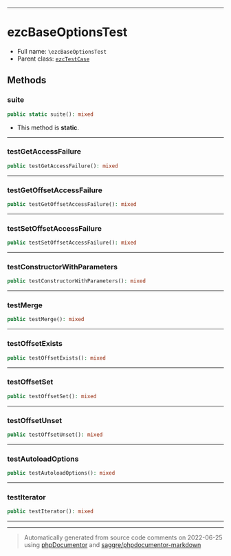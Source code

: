 ***

# ezcBaseOptionsTest





* Full name: `\ezcBaseOptionsTest`
* Parent class: [`ezcTestCase`](./ezcTestCase.md)




## Methods


### suite



```php
public static suite(): mixed
```



* This method is **static**.







***

### testGetAccessFailure



```php
public testGetAccessFailure(): mixed
```











***

### testGetOffsetAccessFailure



```php
public testGetOffsetAccessFailure(): mixed
```











***

### testSetOffsetAccessFailure



```php
public testSetOffsetAccessFailure(): mixed
```











***

### testConstructorWithParameters



```php
public testConstructorWithParameters(): mixed
```











***

### testMerge



```php
public testMerge(): mixed
```











***

### testOffsetExists



```php
public testOffsetExists(): mixed
```











***

### testOffsetSet



```php
public testOffsetSet(): mixed
```











***

### testOffsetUnset



```php
public testOffsetUnset(): mixed
```











***

### testAutoloadOptions



```php
public testAutoloadOptions(): mixed
```











***

### testIterator



```php
public testIterator(): mixed
```











***


***
> Automatically generated from source code comments on 2022-06-25 using [phpDocumentor](http://www.phpdoc.org/) and [saggre/phpdocumentor-markdown](https://github.com/Saggre/phpDocumentor-markdown)
